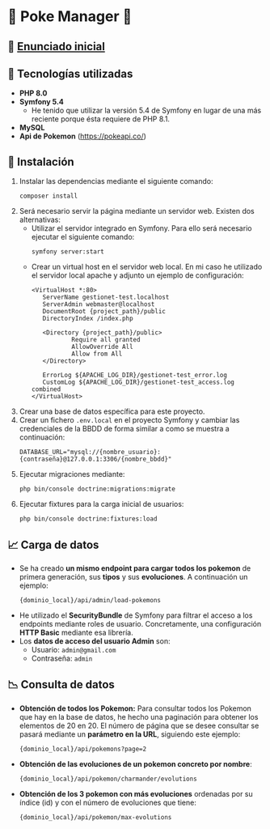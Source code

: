 # 👾 Poke Manager 👾

## 📝 [Enunciado inicial](./doc/enunciado_inicial.md)

## 📝 Tecnologías utilizadas

- **PHP 8.0**
- **Symfony 5.4**
  - He tenido que utilizar la versión 5.4 de Symfony en lugar de una más reciente porque ésta requiere de PHP 8.1.
- **MySQL**
- **Api de Pokemon** (https://pokeapi.co/)

## 🔧 Instalación
1. Instalar las dependencias mediante el siguiente comando:
    ``` 
   composer install
    ```
2. Será necesario servir la página mediante un servidor web. Existen dos alternativas: 
   - Utilizar el servidor integrado en Symfony. Para ello será necesario ejecutar el siguiente comando:
     ```
     symfony server:start
     ```
   - Crear un virtual host en el servidor web local. En mi caso he utilizado el servidor local apache y adjunto un 
     ejemplo de configuración:
     ```
     <VirtualHost *:80>
        ServerName gestionet-test.localhost
        ServerAdmin webmaster@localhost
        DocumentRoot {project_path}/public
        DirectoryIndex /index.php

        <Directory {project_path}/public>
                Require all granted
                AllowOverride All
                Allow from All
        </Directory>

        ErrorLog ${APACHE_LOG_DIR}/gestionet-test_error.log
        CustomLog ${APACHE_LOG_DIR}/gestionet-test_access.log combined
     </VirtualHost>
     ```
3. Crear una base de datos específica para este proyecto.
4. Crear un fichero `.env.local` en el proyecto Symfony y cambiar las credenciales de la BBDD de forma similar a como se 
   muestra a continuación:
   ```
   DATABASE_URL="mysql://{nombre_usuario}:{contraseña}@127.0.0.1:3306/{nombre_bbdd}"
   ```
5. Ejecutar migraciones mediante:
   ```
   php bin/console doctrine:migrations:migrate
   ```
6. Ejecutar fixtures para la carga inicial de usuarios:
   ```
   php bin/console doctrine:fixtures:load
   ```

## 📈 Carga de datos
- Se ha creado **un mismo endpoint para cargar todos los pokemon** de primera generación, sus **tipos** y sus 
  **evoluciones**.
  A continuación un ejemplo:
    ```
    {dominio_local}/api/admin/load-pokemons
    ```
- He utilizado el **SecurityBundle** de Symfony para filtrar el acceso a los endpoints mediante roles de usuario.
  Concretamente, una configuración **HTTP Basic** mediante esa librería.
- Los **datos de acceso del usuario Admin** son:
  - Usuario: `admin@gmail.com`
  - Contraseña: `admin`


## 📉 Consulta de datos
- **Obtención de todos los Pokemon:** Para consultar todos los Pokemon que hay en la base de datos, he hecho una 
  paginación para obtener los elementos de 20 en 20. El número de página que se desee consultar se pasará mediante un 
  **parámetro en la URL**, siguiendo este ejemplo: 
  ```
  {dominio_local}/api/pokemons?page=2
  ```


- **Obtención de las evoluciones de un pokemon concreto por nombre**:  
  ```
  {dominio_local}/api/pokemon/charmander/evolutions
  ```


- **Obtención de los 3 pokemon con más evoluciones** ordenadas por su índice (id) y con el número de evoluciones que 
  tiene:
  ```
  {dominio_local}/api/pokemon/max-evolutions
  ```